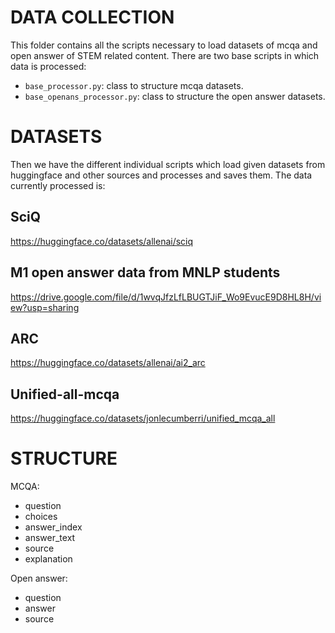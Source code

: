# DATA COLLECTION

This folder contains all the scripts necessary to load datasets of mcqa and open answer of STEM related content. There are two base scripts in which data is processed:


- `base_processor.py`: class to structure mcqa datasets.
- `base_openans_processor.py`: class to structure the open answer datasets.

# DATASETS

Then we have the different individual scripts which load given datasets from huggingface and other sources and processes and saves them. The data currently processed is:

## SciQ

https://huggingface.co/datasets/allenai/sciq

## M1 open answer data from MNLP students

https://drive.google.com/file/d/1wvqJfzLfLBUGTJiF_Wo9EvucE9D8HL8H/view?usp=sharing

## ARC

https://huggingface.co/datasets/allenai/ai2_arc

## Unified-all-mcqa

https://huggingface.co/datasets/jonlecumberri/unified_mcqa_all

# STRUCTURE

MCQA:

- question
- choices
- answer_index
- answer_text
- source
- explanation

Open answer:

- question
- answer
- source


